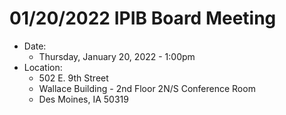 # 01/20/2022 IPIB Board Meeting

- Date: 
    - Thursday, January 20, 2022 - 1:00pm
- Location: 
    - 502 E. 9th Street
    - Wallace Building - 2nd Floor 2N/S Conference Room
    - Des Moines, IA 50319
    

